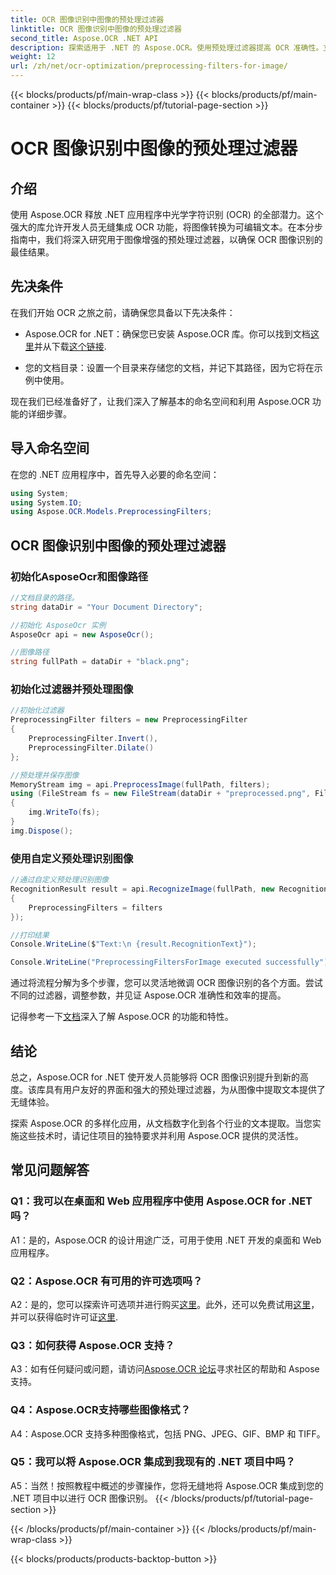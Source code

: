 ```yaml
---
title: OCR 图像识别中图像的预处理过滤器
linktitle: OCR 图像识别中图像的预处理过滤器
second_title: Aspose.OCR .NET API
description: 探索适用于 .NET 的 Aspose.OCR。使用预处理过滤器提高 OCR 准确性。立即下载以实现无缝集成。
weight: 12
url: /zh/net/ocr-optimization/preprocessing-filters-for-image/
---
```


{{< blocks/products/pf/main-wrap-class >}}
{{< blocks/products/pf/main-container >}}
{{< blocks/products/pf/tutorial-page-section >}}

# OCR 图像识别中图像的预处理过滤器

## 介绍

使用 Aspose.OCR 释放 .NET 应用程序中光学字符识别 (OCR) 的全部潜力。这个强大的库允许开发人员无缝集成 OCR 功能，将图像转换为可编辑文本。在本分步指南中，我们将深入研究用于图像增强的预处理过滤器，以确保 OCR 图像识别的最佳结果。

## 先决条件

在我们开始 OCR 之旅之前，请确保您具备以下先决条件：

-  Aspose.OCR for .NET：确保您已安装 Aspose.OCR 库。你可以找到文档[这里](https://reference.aspose.com/ocr/net/)并从下载[这个链接](https://releases.aspose.com/ocr/net/).

- 您的文档目录：设置一个目录来存储您的文档，并记下其路径，因为它将在示例中使用。

现在我们已经准备好了，让我们深入了解基本的命名空间和利用 Aspose.OCR 功能的详细步骤。

## 导入命名空间

在您的 .NET 应用程序中，首先导入必要的命名空间：

```csharp
using System;
using System.IO;
using Aspose.OCR.Models.PreprocessingFilters;
```

## OCR 图像识别中图像的预处理过滤器

### 初始化AsposeOcr和图像路径

```csharp
//文档目录的路径。
string dataDir = "Your Document Directory";

//初始化 AsposeOcr 实例
AsposeOcr api = new AsposeOcr();

//图像路径
string fullPath = dataDir + "black.png";
```

### 初始化过滤器并预处理图像

```csharp
//初始化过滤器
PreprocessingFilter filters = new PreprocessingFilter
{
    PreprocessingFilter.Invert(),
    PreprocessingFilter.Dilate()
};

//预处理并保存图像
MemoryStream img = api.PreprocessImage(fullPath, filters);
using (FileStream fs = new FileStream(dataDir + "preprocessed.png", FileMode.OpenOrCreate))
{
    img.WriteTo(fs);
}
img.Dispose();
```

### 使用自定义预处理识别图像

```csharp
//通过自定义预处理识别图像
RecognitionResult result = api.RecognizeImage(fullPath, new RecognitionSettings
{
    PreprocessingFilters = filters
});

//打印结果
Console.WriteLine($"Text:\n {result.RecognitionText}");

Console.WriteLine("PreprocessingFiltersForImage executed successfully");
```

通过将流程分解为多个步骤，您可以灵活地微调 OCR 图像识别的各个方面。尝试不同的过滤器，调整参数，并见证 Aspose.OCR 准确性和效率的提高。

记得参考一下[文档](https://reference.aspose.com/ocr/net/)深入了解 Aspose.OCR 的功能和特性。

## 结论

总之，Aspose.OCR for .NET 使开发人员能够将 OCR 图像识别提升到新的高度。该库具有用户友好的界面和强大的预处理过滤器，为从图像中提取文本提供了无缝体验。

探索 Aspose.OCR 的多样化应用，从文档数字化到各个行业的文本提取。当您实施这些技术时，请记住项目的独特要求并利用 Aspose.OCR 提供的灵活性。


## 常见问题解答

### Q1：我可以在桌面和 Web 应用程序中使用 Aspose.OCR for .NET 吗？

A1：是的，Aspose.OCR 的设计用途广泛，可用于使用 .NET 开发的桌面和 Web 应用程序。

### Q2：Aspose.OCR 有可用的许可选项吗？

 A2：是的，您可以探索许可选项并进行购买[这里](https://purchase.aspose.com/buy)。此外，还可以免费试用[这里](https://releases.aspose.com/)，并可以获得临时许可证[这里](https://purchase.aspose.com/temporary-license/).

### Q3：如何获得 Aspose.OCR 支持？

A3：如有任何疑问或问题，请访问[Aspose.OCR 论坛](https://forum.aspose.com/c/ocr/16)寻求社区的帮助和 Aspose 支持。

### Q4：Aspose.OCR支持哪些图像格式？

A4：Aspose.OCR 支持多种图像格式，包括 PNG、JPEG、GIF、BMP 和 TIFF。

### Q5：我可以将 Aspose.OCR 集成到我现有的 .NET 项目中吗？

A5：当然！按照教程中概述的步骤操作，您将无缝地将 Aspose.OCR 集成到您的 .NET 项目中以进行 OCR 图像识别。
{{< /blocks/products/pf/tutorial-page-section >}}

{{< /blocks/products/pf/main-container >}}
{{< /blocks/products/pf/main-wrap-class >}}

{{< blocks/products/products-backtop-button >}}
